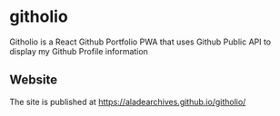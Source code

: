 # githolio
Githolio is a React Github Portfolio PWA that uses Github Public API to display my Github Profile information

## Website
The site is published at https://aladearchives.github.io/githolio/


